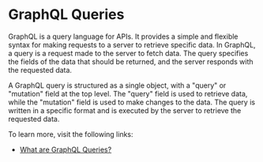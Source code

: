 # GraphQL Queries

GraphQL is a query language for APIs. It provides a simple and flexible syntax for making requests to a server to retrieve specific data. In GraphQL, a query is a request made to the server to fetch data. The query specifies the fields of the data that should be returned, and the server responds with the requested data.

A GraphQL query is structured as a single object, with a "query" or "mutation" field at the top level. The "query" field is used to retrieve data, while the "mutation" field is used to make changes to the data. The query is written in a specific format and is executed by the server to retrieve the requested data.

To learn more, visit the following links:

- [What are GraphQL Queries?](https://graphql.org/learn/queries/)
